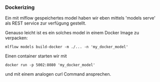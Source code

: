 ### Dockerizing 

Ein mit mlflow gespeichertes model haben wir eben mittels 'models serve' als REST service zur verfügung gestellt.

Genauso leicht ist es ein solches model in einem Docker Image zu verpacken:

	mlflow models build-docker -m ./... -n 'my_docker_model'

Einen container starten wir mit

	docker run -p 5002:8080 'my_docker_model'

und mit einem analogen curl Command ansprechen.

